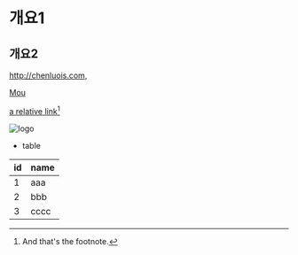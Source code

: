 # 개요1

## 개요2

<http://chenluois.com>,

[Mou](https://twitter.com/mou)

[a relative link](other_file.md)[^1]

[^1]: And that's the footnote.

![logo](http://finfra.com/f/f.png)

* table

|id|name |
|--|-----|
|1 |aaa |
|2 |bbb |
|3 |cccc |

